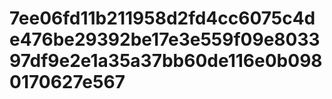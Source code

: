 # 7ee06fd11b211958d2fd4cc6075c4de476be29392be17e3e559f09e803397df9e2e1a35a37bb60de116e0b0980170627e567